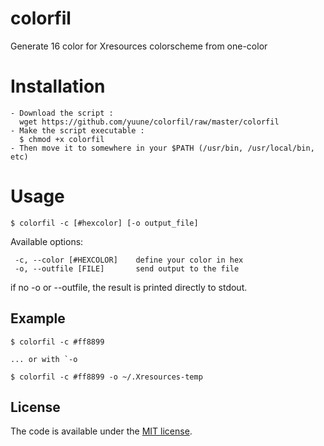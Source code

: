 # colorfil
Generate 16 color for Xresources colorscheme from one-color

# Installation

    - Download the script :
      wget https://github.com/yuune/colorfil/raw/master/colorfil
    - Make the script executable :
      $ chmod +x colorfil
    - Then move it to somewhere in your $PATH (/usr/bin, /usr/local/bin, etc)

# Usage

    $ colorfil -c [#hexcolor] [-o output_file]

Available options:

     -c, --color [#HEXCOLOR]    define your color in hex
     -o, --outfile [FILE]       send output to the file
 
 if no -o or --outfile, the result is printed directly to stdout.  

## Example

    $ colorfil -c #ff8899

    ... or with `-o

    $ colorfil -c #ff8899 -o ~/.Xresources-temp
 

## License

The code is available under the [MIT license](LICENSE.md).
